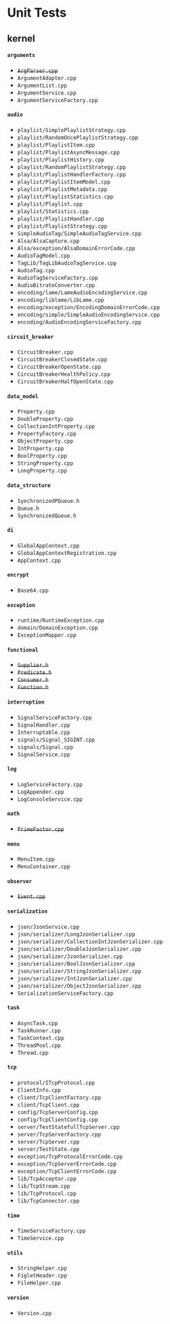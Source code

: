 #  Unit Tests

## kernel

#### `arguments`
- ~~`ArgParser.cpp`~~
- `ArgumentAdapter.cpp`
- `ArgumentList.cpp`
- `ArgumentService.cpp`
- `ArgumentServiceFactory.cpp`

#### `audio`
- `playlist/SimplePlaylistStrategy.cpp`
- `playlist/RandomOncePlaylistStrategy.cpp`
- `playlist/PlaylistItem.cpp`
- `playlist/PlaylistAsyncMessage.cpp`
- `playlist/PlaylistHistory.cpp`
- `playlist/RandomPlaylistStrategy.cpp`
- `playlist/PlaylistHandlerFactory.cpp`
- `playlist/PlaylistItemModel.cpp`
- `playlist/PlaylistMetadata.cpp`
- `playlist/PlaylistStatistics.cpp`
- `playlist/Playlist.cpp`
- `playlist/Statistics.cpp`
- `playlist/PlaylistHandler.cpp`
- `playlist/PlaylistStrategy.cpp`
- `SimpleAudioTag/SimpleAudioTagService.cpp`
- `Alsa/AlsaCapture.cpp`
- `Alsa/exception/AlsaDomainErrorCode.cpp`
- `AudioTagModel.cpp`
- `TagLib/TagLibAudioTagService.cpp`
- `AudioTag.cpp`
- `AudioTagServiceFactory.cpp`
- `AudioBitrateConverter.cpp`
- `encoding/lame/LameAudioEncodingService.cpp`
- `encoding/liblame/LibLame.cpp`
- `encoding/exception/EncodingDomainErrorCode.cpp`
- `encoding/simple/SimpleAudioEncodingService.cpp`
- `encoding/AudioEncodingServiceFactory.cpp`

#### `circuit_breaker`
- `CircuitBreaker.cpp`
- `CircuitBreakerClosedState.cpp`
- `CircuitBreakerOpenState.cpp`
- `CircuitBreakerHealthPolicy.cpp`
- `CircuitBreakerHalfOpenState.cpp`

#### `data_model`
- `Property.cpp`
- `DoubleProperty.cpp`
- `CollectionIntProperty.cpp`
- `PropertyFactory.cpp`
- `ObjectProperty.cpp`
- `IntProperty.cpp`
- `BoolProperty.cpp`
- `StringProperty.cpp`
- `LongProperty.cpp`

#### `data_structure`
- `SynchronizedPQueue.h`
- `Queue.h`
- `SynchronizedQueue.h`

#### `di`
- `GlobalAppContext.cpp`
- `GlobalAppContextRegistration.cpp`
- `AppContext.cpp`

#### `encrypt`
- `Base64.cpp`

#### `exception`
- `runtime/RuntimeException.cpp`
- `domain/DomainException.cpp`
- `ExceptionMapper.cpp`

#### `functional`
- ~~`Supplier.h`~~
- ~~`Predicate.h`~~
- ~~`Consumer.h`~~
- ~~`Function.h`~~

#### `interruption`
- `SignalServiceFactory.cpp`
- `SignalHandler.cpp`
- `Interruptable.cpp`
- `signals/Signal_SIGINT.cpp`
- `signals/Signal.cpp`
- `SignalService.cpp`

#### `log`
- `LogServiceFactory.cpp`
- `LogAppender.cpp`
- `LogConsoleService.cpp`

#### `math`
- ~~`PrimeFactor.cpp`~~

#### `menu`
- `MenuItem.cpp`
- `MenuContainer.cpp`

#### `observer`
- ~~`Event.cpp`~~

#### `serialization`
- `json/JzonService.cpp`
- `json/serializer/LongJzonSerializer.cpp`
- `json/serializer/CollectionIntJzonSerializer.cpp`
- `json/serializer/DoubleJzonSerializer.cpp`
- `json/serializer/JzonSerializer.cpp`
- `json/serializer/BoolJzonSerializer.cpp`
- `json/serializer/StringJzonSerializer.cpp`
- `json/serializer/IntJzonSerializer.cpp`
- `json/serializer/ObjectJzonSerializer.cpp`
- `SerializationServiceFactory.cpp`

#### `task`
- `AsyncTask.cpp`
- `TaskRunner.cpp`
- `TaskContext.cpp`
- `ThreadPool.cpp`
- `Thread.cpp`

#### `tcp`
- `protocol/ITcpProtocol.cpp`
- `ClientInfo.cpp`
- `client/TcpClientFactory.cpp`
- `client/TcpClient.cpp`
- `config/TcpServerConfig.cpp`
- `config/TcpClientConfig.cpp`
- `server/TestStatefullTcpServer.cpp`
- `server/TcpServerFactory.cpp`
- `server/TcpServer.cpp`
- `server/TestState.cpp`
- `exception/TcpProtocolErrorCode.cpp`
- `exception/TcpServerErrorCode.cpp`
- `exception/TcpClientErrorCode.cpp`
- `lib/TcpAcceptor.cpp`
- `lib/TcpStream.cpp`
- `lib/TcpProtocol.cpp`
- `lib/TcpConnector.cpp`

#### `time`
- `TimeServiceFactory.cpp`
- `TimeService.cpp`

#### `utils`
- `StringHelper.cpp`
- `FigletHeader.cpp`
- `FileHelper.cpp`

#### `version`
- `Version.cpp`
